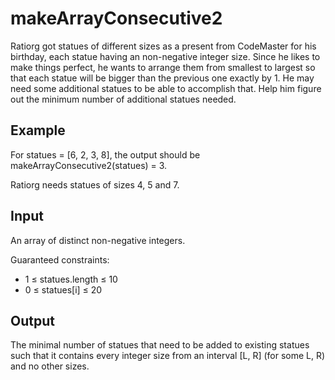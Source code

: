 # makeArrayConsecutive2
Ratiorg got statues of different sizes as a present from CodeMaster for his birthday, each statue having an non-negative integer size. Since he likes to make things perfect, he wants to arrange them from smallest to largest so that each statue will be bigger than the previous one exactly by 1. He may need some additional statues to be able to accomplish that. Help him figure out the minimum number of additional statues needed.

## Example
For statues = [6, 2, 3, 8], the output should be
makeArrayConsecutive2(statues) = 3.

Ratiorg needs statues of sizes 4, 5 and 7.

## Input
An array of distinct non-negative integers.

Guaranteed constraints:
- 1 ≤ statues.length ≤ 10
- 0 ≤ statues[i] ≤ 20

## Output
The minimal number of statues that need to be added to existing statues such that it contains every integer size from an interval [L, R] (for some L, R) and no other sizes.

